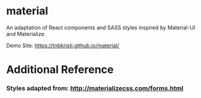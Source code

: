 # material
An adaptation of React components and SASS styles inspired by Material-UI and Materialize.


Demo Site: https://tnbkristi.github.io/material/

# Additional Reference
### Styles adapted from: http://materializecss.com/forms.html
